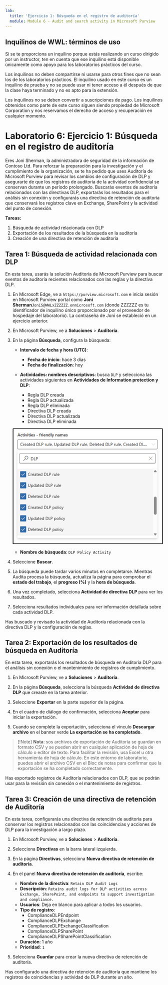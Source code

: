 ```yaml
---
lab:
  title: 'Ejercicio 1: Búsqueda en el registro de auditoría'
  module: Module 6 - Audit and search activity in Microsoft Purview
---
```


## Inquilinos de WWL: términos de uso

Si se te proporciona un inquilino porque estás realizando un curso dirigido por un instructor, ten en cuenta que ese inquilino está disponible únicamente como apoyo para los laboratorios prácticos del curso.

Los inquilinos no deben compartirse ni usarse para otros fines que no sean los de los laboratorios prácticos. El inquilino usado en este curso es un inquilino de prueba y no se puede usar ni tener acceso a él después de que la clase haya terminado y no es apto para la extensión.

Los inquilinos no se deben convertir a suscripciones de pago. Los inquilinos obtenidos como parte de este curso siguen siendo propiedad de Microsoft Corporation y nos reservamos el derecho de acceso y recuperación en cualquier momento.

# Laboratorio 6: Ejercicio 1: Búsqueda en el registro de auditoría

Eres Joni Sherman, la administradora de seguridad de la información de Contoso Ltd. Para reforzar la preparación para la investigación y el cumplimiento de la organización, se te ha pedido que uses Auditoría de Microsoft Purview para revisar los cambios de configuración de DLP y asegurarte de que los registros de auditoría de la actividad confidencial se conservan durante un período prolongado. Buscarás eventos de auditoría relacionados con las directivas DLP, exportarás los resultados para el análisis sin conexión y configurarás una directiva de retención de auditoría que conservará los registros clave en Exchange, SharePoint y la actividad del punto de conexión.

**Tareas:**

1. Búsqueda de actividad relacionada con DLP
1. Exportación de los resultados de la búsqueda en la auditoría
1. Creación de una directiva de retención de auditoría

## Tarea 1: Búsqueda de actividad relacionada con DLP

En esta tarea, usarás la solución Auditoría de Microsoft Purview para buscar eventos de auditoría recientes relacionados con las reglas y la directiva DLP.

1. En Microsoft Edge, ve a `https://purview.microsoft.com` e inicia sesión en Microsoft Purview portal como **Joni Sherman**`JoniS@WWLxZZZZZZ.onmicrosoft.com` (donde ZZZZZZ es tu identificador de inquilino único proporcionado por el proveedor de hospedaje del laboratorio). La contraseña de Joni se estableció en un ejercicio anterior.

1. En Microsoft Purview, ve a **Soluciones** > **Auditoría**.

1. En la página **Búsqueda**, configura la búsqueda:

   - **Intervalo de fecha y hora (UTC)**:

     - **Fecha de inicio**: hace 3 días
     - **Fecha de finalización**: hoy

   - **Actividades: nombres descriptivos**: busca `DLP` y selecciona las actividades siguientes en **Actividades de Information protection y DLP**:

     - Regla DLP creada
     - Regla DLP actualizada
     - Regla DLP eliminada
     - Directiva DLP creada
     - Directiva DLP actualizada
     - Directiva DLP eliminada

   ![Captura de pantalla que muestra las actividades DLP que se van a seleccionar en Auditoría.](../Media/audit-dlp-search.png)

   - **Nombre de búsqueda**: `DLP Policy Activity`

1. Seleccione **Buscar**.

1. La búsqueda puede tardar varios minutos en completarse. Mientras Audita procesa la búsqueda, actualiza la página para comprobar el **estado del trabajo**, el **progreso (%)** y la **hora de búsqueda**.

1. Una vez completado, selecciona **Actividad de directiva DLP** para ver los resultados.

1. Selecciona resultados individuales para ver información detallada sobre cada actividad DLP.

Has buscado y revisado la actividad de Auditoría relacionada con la directiva DLP y la configuración de reglas.

## Tarea 2: Exportación de los resultados de búsqueda en Auditoría

En esta tarea, exportarás los resultados de búsqueda en Auditoría DLP para el análisis sin conexión o el mantenimiento de registros de cumplimiento.

1. En Microsoft Purview, ve a **Soluciones** > **Auditoría**.

1. En la página **Búsqueda**, selecciona la búsqueda **Actividad de directiva DLP** que creaste en la tarea anterior.

1. Seleccione **Exportar** en la parte superior de la página.

1. En el cuadro de diálogo de confirmación, selecciona **Aceptar** para iniciar la exportación.

1. Cuando se complete la exportación, selecciona el vínculo **Descargar archivo** en el banner verde **La exportación se ha completado**.

 > [!Note] **Nota**: sos archivos de exportación de Auditoría se guardan en formato CSV y se pueden abrir en cualquier aplicación de hoja de cálculo o editor de texto. Para facilitar la revisión, usa Excel u otra herramienta de hoja de cálculo. En este entorno de laboratorio, puedes abrir el archivo CSV en el Bloc de notas para confirmar que la exportación se ha completado correctamente.

Has exportado registros de Auditoría relacionados con DLP, que se podrán usar para la revisión sin conexión o el mantenimiento de registros.

## Tarea 3: Creación de una directiva de retención de Auditoría

En esta tarea, configurarás una directiva de retención de auditoría para conservar los registros relacionados con las coincidencias y acciones de DLP para la investigación a largo plazo.

1. En Microsoft Purview, ve a **Soluciones** > **Auditoría**.

1. Selecciona **Directivas** en la barra lateral izquierda.

1. En la página **Directivas**, selecciona **Nueva directiva de retención de auditoría**.

1. En el panel **Nueva directiva de retención de auditoría**, escribe:

   - **Nombre de la directiva**: `Retain DLP Audit Logs`
   - **Descripción**: `Retains audit logs for DLP activities across Exchange, SharePoint, and endpoints to support investigation and compliance.`
   - **Usuarios**: Deja en blanco para aplicar a todos los usuarios.
   - **Tipo de registro**:
      - ComplianceDLPEndpoint
      - ComplianceDLPExchange
      - ComplianceDLPExchangeClassification
      - ComplianceDLPSharePoint
      - ComplianceDLPSharePointClassification
   - **Duración**: 1 año
   - **Prioridad**: `1`

1. Selecciona **Guardar** para crear la nueva directiva de retención de auditoría.

Has configurado una directiva de retención de auditoría que mantiene los registros de coincidencias y actividad de DLP durante un año.
